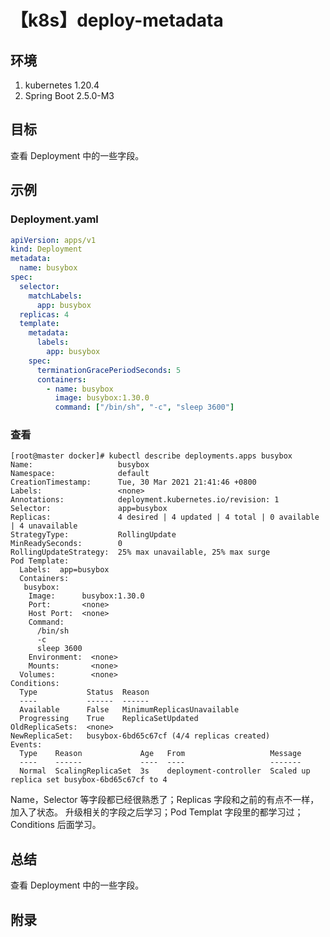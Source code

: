 # 【k8s】deploy-metadata

## 环境

1. kubernetes 1.20.4
2. Spring Boot 2.5.0-M3

## 目标

查看 Deployment 中的一些字段。

## 示例

### Deployment.yaml

```yaml
apiVersion: apps/v1
kind: Deployment
metadata:
  name: busybox
spec:
  selector:
    matchLabels:
      app: busybox
  replicas: 4
  template:
    metadata:
      labels:
        app: busybox
    spec:
      terminationGracePeriodSeconds: 5
      containers:
        - name: busybox
          image: busybox:1.30.0
          command: ["/bin/sh", "-c", "sleep 3600"]
```

### 查看

```
[root@master docker]# kubectl describe deployments.apps busybox
Name:                   busybox
Namespace:              default
CreationTimestamp:      Tue, 30 Mar 2021 21:41:46 +0800
Labels:                 <none>
Annotations:            deployment.kubernetes.io/revision: 1
Selector:               app=busybox
Replicas:               4 desired | 4 updated | 4 total | 0 available | 4 unavailable
StrategyType:           RollingUpdate
MinReadySeconds:        0
RollingUpdateStrategy:  25% max unavailable, 25% max surge
Pod Template:
  Labels:  app=busybox
  Containers:
   busybox:
    Image:      busybox:1.30.0
    Port:       <none>
    Host Port:  <none>
    Command:
      /bin/sh
      -c
      sleep 3600
    Environment:  <none>
    Mounts:       <none>
  Volumes:        <none>
Conditions:
  Type           Status  Reason
  ----           ------  ------
  Available      False   MinimumReplicasUnavailable
  Progressing    True    ReplicaSetUpdated
OldReplicaSets:  <none>
NewReplicaSet:   busybox-6bd65c67cf (4/4 replicas created)
Events:
  Type    Reason             Age   From                   Message
  ----    ------             ----  ----                   -------
  Normal  ScalingReplicaSet  3s    deployment-controller  Scaled up replica set busybox-6bd65c67cf to 4
```

Name，Selector 等字段都已经很熟悉了；Replicas 字段和之前的有点不一样，加入了状态。
升级相关的字段之后学习；Pod Templat 字段里的都学习过；Conditions 后面学习。

## 总结

查看 Deployment 中的一些字段。

## 附录
